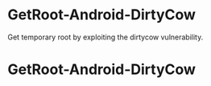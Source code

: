 # GetRoot-Android-DirtyCow
Get temporary root by exploiting the dirtycow vulnerability.
# GetRoot-Android-DirtyCow
